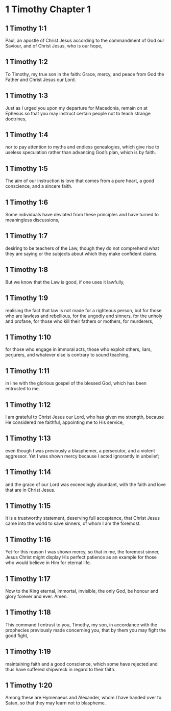 # 1 Timothy Chapter 1

## 1 Timothy 1:1

Paul, an apostle of Christ Jesus according to the commandment of God our Saviour, and of Christ Jesus, who is our hope,

## 1 Timothy 1:2

To Timothy, my true son in the faith: Grace, mercy, and peace from God the Father and Christ Jesus our Lord.

## 1 Timothy 1:3

Just as I urged you upon my departure for Macedonia, remain on at Ephesus so that you may instruct certain people not to teach strange doctrines,

## 1 Timothy 1:4

nor to pay attention to myths and endless genealogies, which give rise to useless speculation rather than advancing God’s plan, which is by faith.

## 1 Timothy 1:5

The aim of our instruction is love that comes from a pure heart, a good conscience, and a sincere faith.

## 1 Timothy 1:6

Some individuals have deviated from these principles and have turned to meaningless discussions,

## 1 Timothy 1:7

desiring to be teachers of the Law, though they do not comprehend what they are saying or the subjects about which they make confident claims.

## 1 Timothy 1:8

But we know that the Law is good, if one uses it lawfully,

## 1 Timothy 1:9

realising the fact that law is not made for a righteous person, but for those who are lawless and rebellious, for the ungodly and sinners, for the unholy and profane, for those who kill their fathers or mothers, for murderers,

## 1 Timothy 1:10

for those who engage in immoral acts, those who exploit others, liars, perjurers, and whatever else is contrary to sound teaching,

## 1 Timothy 1:11

in line with the glorious gospel of the blessed God, which has been entrusted to me.

## 1 Timothy 1:12

I am grateful to Christ Jesus our Lord, who has given me strength, because He considered me faithful, appointing me to His service,

## 1 Timothy 1:13

even though I was previously a blasphemer, a persecutor, and a violent aggressor. Yet I was shown mercy because I acted ignorantly in unbelief;

## 1 Timothy 1:14

and the grace of our Lord was exceedingly abundant, with the faith and love that are in Christ Jesus.

## 1 Timothy 1:15

It is a trustworthy statement, deserving full acceptance, that Christ Jesus came into the world to save sinners, of whom I am the foremost.

## 1 Timothy 1:16

Yet for this reason I was shown mercy, so that in me, the foremost sinner, Jesus Christ might display His perfect patience as an example for those who would believe in Him for eternal life.

## 1 Timothy 1:17

Now to the King eternal, immortal, invisible, the only God, be honour and glory forever and ever. Amen.

## 1 Timothy 1:18

This command I entrust to you, Timothy, my son, in accordance with the prophecies previously made concerning you, that by them you may fight the good fight,

## 1 Timothy 1:19

maintaining faith and a good conscience, which some have rejected and thus have suffered shipwreck in regard to their faith.

## 1 Timothy 1:20

Among these are Hymenaeus and Alexander, whom I have handed over to Satan, so that they may learn not to blaspheme.
